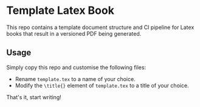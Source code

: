 # Template Latex Book
This repo contains a template document structure and CI pipeline for Latex books that result in a versioned PDF being generated.

## Usage
Simply copy this repo and customise the following files:

* Rename `template.tex` to a name of your choice.
* Modify the `\title{}` element of `template.tex` to a title of your choice.

That's it, start writing!
